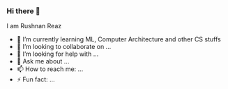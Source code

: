 ### Hi there 👋


I am Rushnan Reaz

 
- 🌱 I’m currently learning ML, Computer Architecture and other CS stuffs
- 👯 I’m looking to collaborate on ...
- 🤔 I’m looking for help with ...
- 💬 Ask me about ...
- 📫 How to reach me: ...
- ⚡ Fun fact: ...

